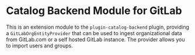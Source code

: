 # Catalog Backend Module for GitLab

This is an extension module to the `plugin-catalog-backend` plugin, providing a
`GitLabOrgEntityProvider` that can be used to ingest organizational data from
GitLab.com or a self hosted GitLab instance. The provider allows you to import
users and groups.
